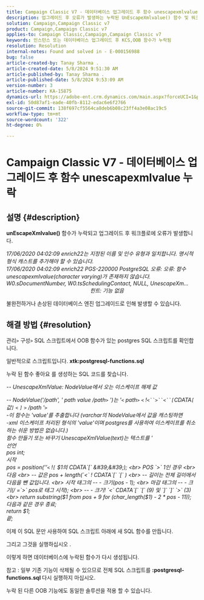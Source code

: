 ```yaml
---
title: Campaign Classic V7 - 데이터베이스 업그레이드 후 함수 unescapexmlvalue 누락
description: 업그레이드 후 오류가 발생하는 누락된 UnEscapeXmlvalue() 함수 및 워크플로를 처리하는 방법을 알아봅니다.
solution: Campaign,Campaign Classic v7
product: Campaign,Campaign Classic v7
applies-to: Campaign Classic,Campaign,Campaign Classic v7
keywords: 인스턴스 또는 데이터베이스 업그레이드 후 KCS,OOB 함수가 누락됨
resolution: Resolution
internal-notes: Found and solved in - E-000156988
bug: false
article-created-by: Tanay Sharma .
article-created-date: 5/8/2024 9:51:30 AM
article-published-by: Tanay Sharma .
article-published-date: 5/8/2024 9:53:09 AM
version-number: 3
article-number: KA-15875
dynamics-url: https://adobe-ent.crm.dynamics.com/main.aspx?forceUCI=1&pagetype=entityrecord&etn=knowledgearticle&id=3904d784-200d-ef11-9f8a-6045bd026dc7
exl-id: 50d87af1-eade-40fb-8112-edac6e6f2766
source-git-commit: 138f697cf5564ca8deb6b08c23ff4a3e08ac19c5
workflow-type: tm+mt
source-wordcount: '322'
ht-degree: 0%

---
```


# Campaign Classic V7 - 데이터베이스 업그레이드 후 함수 unescapexmlvalue 누락

## 설명 {#description}


<b>unEscapeXmlvalue()</b> 함수가 누락되고 업그레이드 후 워크플로에 오류가 발생합니다.

*17/06/2020 04:02:09 enrich22는 지정된 이름 및 인수 유형과 일치합니다. 명시적 형식 캐스트를 추가해야 할 수 있습니다. 
<br>17/06/2020 04:02:09 enrich22 PGS-220000 PostgreSQL 오류: 오류: 함수 unescapexmlvalue(character varying)가 존재하지 않습니다. W0.sDocumentNumber, W0.tsSchedulingContact, NULL, UnescapeXm...                                                               힌트: 기능 없음* 

불완전하거나 손상된 데이터베이스 엔진 업그레이드로 인해 발생할 수 있습니다.


## 해결 방법 {#resolution}


관리`>` 구성`>` SQL 스크립트에서 OOB 함수가 있는 postgres SQL 스크립트를 확인합니다.

일반적으로 스크립트입니다. <b>xtk:postgresql-functions.sql</b>

누락 된 함수 좋아요 를 생성하는 SQL 코드를 찾습니다.

*-- UnescapeXmlValue: NodeValue에서 오는 이스케이프 해제 값*

*-- NodeValue(&#39;/path&#39;, &#39; path value /path`>` &#39;)는 &#39;`<` path`>` `<` !`<``>``<``[`CDATA`[` 값`]` `<` `]` `>` /path &#39;`>`
<br>-이 함수는 &#39;value&#39;를 추출합니다 (varchar의 NodeValue에서 값을 캐스팅하면
<br>-xml 이스케이프 처리된 형식의 &#39;value&#39;이며 postgres를 사용하여 이스케이프를 취소하는 쉬운 방법은 없습니다.)
<br>함수 만들기 또는 바꾸기 UnescapeXmlValue(text)는 텍스트를 &#39;
<br>선언
<br> pos int;
<br>시작
<br> pos = position(&#39;&#39;`<` !`[` $1의 CDATA`[` &#39;&#39;);
<br> POS `>`  1인 경우
<br> 다음
<br> -- 값은 pos + length(`<` ! CDATA`[` `[` )
<br> -- 길이는 전체 길이에서 다음을 뺀 값입니다.
<br> 시작 태그의 -- - 크기(pos - 1);
<br> 마감 태그의 -- - 크기(/ =`>`  pos로 태그 시작);
<br> -- - 크기! `<` CDATA`[` `[`  (9) 및 `]` `]` `>`  (3)
<br> return substring($1 from pos + 9 for (char_length($1) - 2 \* pos - 11));
<br> 다음과 같은 경우 종료;
<br> return $1;
<br>끝;*



이제 이 SQL 문만 사용하여 SQL 스크립트 아래에 새 SQL 함수를 만듭니다.

그리고 그것을 실행하십시오 .

이렇게 하면 데이터베이스에 누락된 함수가 다시 생성됩니다.

참고 : 일부 기존 기능이 삭제될 수 있으므로 전체 SQL 스크립트를 <b>:postgresql-functions.sql </b>다시 실행하지 마십시오.

누락 된 다른 OOB 기능에도 동일한 솔루션을 적용 할 수 있습니다.
